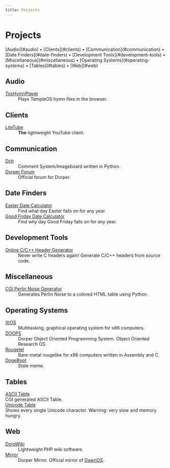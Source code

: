 ```yaml
---
title: Projects
---
```

<h1 class="page-title">Projects</h1>
[Audio](#audio) &bull; [Clients](#clients) &bull; [Communication](#communication) &bull; [Date Finders](#date-finders)
&bull; [Development Tools](#development-tools) &bull; [Miscellaneous](#miscellaneous) &bull; [Operating Systems](#operating-systems) &bull; [Tables](#tables) &bull; [Web](#web)

## Audio
<dl>
<dt><a href="toshymnplayer">TosHymnPlayer</a></dt>
<dd>Plays TempleOS hymn files in the browser.</dd>
</dl>

## Clients
<dl>
<dt><a href="litetube">LiteTube</a></dt>
<dd><b>The</b> lightweight YouTube client.</dd>
</dl>

## Communication
<dl>
<dt><a href="dch">Dch</a></dt>
<dd>Comment System/Imageboard written in Python.</dd>
<dt><a href="https://forum.dorper.me">Dorper Forum</a></dt>
<dd>Official forum for Dorper.</dd>
</dl>

## Date Finders
<dl>
<dt><a href="/tools/datefinder/easter">Easter Date Calculator</a></dt>
<dd>Find what day Easter falls on for any year.</dd>
<dt><a href="/tools/datefinder/goodfriday">Good Friday Date Calculator</a></dt>
<dd>Find why day Good Friday falls on for any year.</dd>
</dl>

## Development Tools
<dl>
<dt><a href="https://x.dorper.me/mkheaders.php">Online C/C++ Header Generator</a></dt>
<dd>Never write C headers again! Generate C/C++ headers from source code.</dd>
</dl>

## Miscellaneous
<dl>
<dt><a href="pncgi">CGI Perlin Noise Generator</a></dt>
<dd>Generates Perlin Noise to a colored HTML table using Python.</dd>
</dl>

## Operating Systems
<dl>
<dt><a href="xtos">XtOS</a></dt>
<dd>Multitasking, graphical operating system for x86 computers.</dd>
<dt><a href="doops">DOOPS</a></dt>
<dd>Dorper Object Oriented Programming System. Object Oriented Research OS.</dd>
<dt><a href="rougetel">Rougetel</a></dt>
<dd>Bare-metal rougelike for x86 computers written in Assembly and C.</dd>
<dt><a href="dogeboot">DogeBoot</a></dt>
<dd>Stale meme.</dd>
</dl>

## Tables
<dl>
<dt><a href="https://x.dorper.me/cgi-bin/ascii.py">ASCII Table</a></dt>
<dt>CGI generated ASCII Table.</a></dt>
<dt><a href="https://x.dorper.me/cgi-bin/utf-table.py">Unicode Table</a></dt>
<dt>Shows every single Unicode character. Warning: very slow and memory hungry.</dt>
</dl>

## Web
<dl>
<dt><a href="dorpwiki">DorpWiki</a></dt>
<dd>Lightweight PHP wiki software.</dd>
<dt><a href="https://mirror.dorper.me">Mirror</a></dt>
<dd>Dorper Mirror. Official mirror of <a href="http://gerigeri.uw.hu/DawnOS/">DawnOS</a>.</dd>
</dl>
